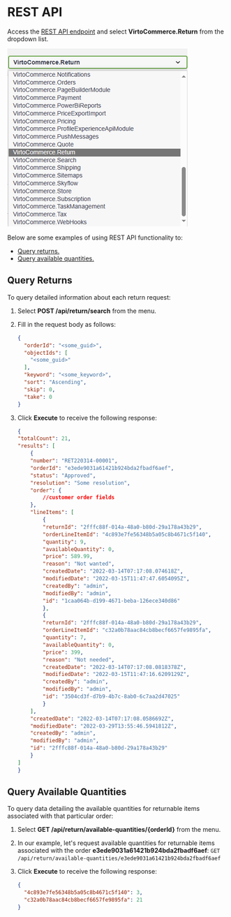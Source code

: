 # REST API

Access the [REST API endpoint](https://virtostart-demo-admin.govirto.com/docs/index.html) and select **VirtoCommerce.Return** from the dropdown list.

![Select Return](media/rest-api-return-module.png)

Below are some examples of using REST API functionality to:

* [Query returns.](rest-api.md#query-returns)
* [Query available quantities.](rest-api.md#query-available-quantities)

## Query Returns

To query detailed information about each return request:

1. Select **POST /api/return/search** from the menu.
1. Fill in the request body as follows: 

    ```json
    {
      "orderId": "<some_guid>",
      "objectIds": [
        "<some_guid>"
      ],
      "keyword": "<some_keyword>",
      "sort": "Ascending",
      "skip": 0,
      "take": 0
    }
    ```

1. Click **Execute** to receive the following response:

    ```json
    {
    "totalCount": 21,
    "results": [
        {
        "number": "RET220314-00001",
        "orderId": "e3ede9031a61421b924bda2fbadf6aef",
        "status": "Approved",
        "resolution": "Some resolution",
        "order": {
            //customer order fields
        },
        "lineItems": [
            {
            "returnId": "2fffc88f-014a-48a0-b80d-29a178a43b29",
            "orderLineItemId": "4c893e7fe56348b5a05c8b4671c5f140",
            "quantity": 9,
            "availableQuantity": 0,
            "price": 589.99,
            "reason": "Not wanted",
            "createdDate": "2022-03-14T07:17:08.074618Z",
            "modifiedDate": "2022-03-15T11:47:47.6054095Z",
            "createdBy": "admin",
            "modifiedBy": "admin",
            "id": "1caa064b-d199-4671-beba-126ece340d86"
            },
            {
            "returnId": "2fffc88f-014a-48a0-b80d-29a178a43b29",
            "orderLineItemId": "c32a0b78aac84cb8becf6657fe9895fa",
            "quantity": 7,
            "availableQuantity": 0,
            "price": 399,
            "reason": "Not needed",
            "createdDate": "2022-03-14T07:17:08.0818378Z",
            "modifiedDate": "2022-03-15T11:47:16.6209129Z",
            "createdBy": "admin",
            "modifiedBy": "admin",
            "id": "3504cd3f-d7b9-4b7c-8ab0-6c7aa2d47025"
            }
        ],
        "createdDate": "2022-03-14T07:17:08.0586692Z",
        "modifiedDate": "2022-03-29T13:55:46.5941812Z",
        "createdBy": "admin",
        "modifiedBy": "admin",
        "id": "2fffc88f-014a-48a0-b80d-29a178a43b29"
        }
    ]
    }
    ```

## Query Available Quantities

To query data detailing the available quantities for returnable items associated with that particular order:

1. Select **GET /api/return/available-quantities/{orderId}** from the menu.
1. In our example, let's request available quantities for returnable items associated with the order **e3ede9031a61421b924bda2fbadf6aef**: `GET /api/return/available-quantities/e3ede9031a61421b924bda2fbadf6aef`
1. Click **Execute** to receive the following response:
    
    ```json
    {
      "4c893e7fe56348b5a05c8b4671c5f140": 3,
      "c32a0b78aac84cb8becf6657fe9895fa": 21
    }
    ```

